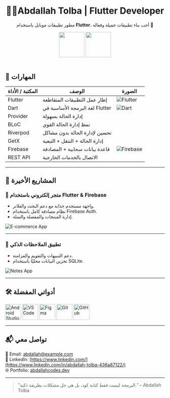 <div align="center">
  <h1>👨‍💻Abdallah Tolba | Flutter Developer</h1>
  <p>
    مطور تطبيقات موبايل باستخدام <strong>Flutter</strong>، أحب بناء تطبيقات جميلة وفعالة 🚀
  </p>
  <img src="https://cdn.jsdelivr.net/gh/devicons/devicon/icons/flutter/flutter-original.svg" width="80" />
  <img src="https://cdn.jsdelivr.net/gh/devicons/devicon/icons/dart/dart-original.svg" width="80" />
</div>

<br />

## 🧠 المهارات

| المكتبة / الأداة       | الوصف                                   | الصورة                     |
|------------------------|------------------------------------------|----------------------------|
| Flutter                | إطار عمل التطبيقات المتقاطعة             | ![Flutter](https://cdn.jsdelivr.net/gh/devicons/devicon/icons/flutter/flutter-original.svg) |
| Dart                   | لغة البرمجة الأساسية في Flutter           | ![Dart](https://cdn.jsdelivr.net/gh/devicons/devicon/icons/dart/dart-original.svg) |
| Provider               | إدارة الحالة بسهولة                     | |
| BLoC                   | نمط إدارة الحالة القوي                   ||
| Riverpod               | تحسين لإدارة الحالة بدون مشاكل          | |
| GetX                   | إدارة الحالة + التنقل + التبعية         | |
| Firebase               | قاعدة بيانات سحابية + المصادقة           | ![Firebase](https://cdn.jsdelivr.net/gh/devicons/devicon/icons/firebase/firebase-plain.svg) |
| REST API               | الاتصال بالخدمات الخارجية                 ||

---

## 💼 المشاريع الأخيرة

### 🛒 متجر إلكتروني باستخدام Flutter & Firebase
- واجهة مستخدم جذابة مع دعم البحث والفلاتر.
- نظام مصادقة كامل باستخدام Firebase Auth.
- إدارة المنتجات والمفضلة والسلة.

![E-commerce App]([https://play.google.com/store/apps/details?id=com.alomda.ecommerce](https://raw.githubusercontent.com/Abdallah1719/new_portfolio_json/refs/heads/main/assets/apps_icons/alomda_icon.png))

---

### 📝 تطبيق الملاحظات الذكي
- دعم التنبيهات والتقويم والمزامنة.
- تخزين البيانات محليًا باستخدام SQLite.

![Notes App]((https://play.google.com/store/apps/details?id=com.notes.todo&pli=1))

---

## 🛠️ أدواتي المفضلة

<div>
  <img src="https://cdn.jsdelivr.net/gh/devicons/devicon/icons/androidstudio/androidstudio-original.svg" width="50" title="Android Studio" />
  <img src="https://cdn.jsdelivr.net/gh/devicons/devicon/icons/vscode/vscode-original.svg" width="50" title="VS Code" />
  <img src="https://cdn.jsdelivr.net/gh/devicons/devicon/icons/figma/figma-original.svg" width="50" title="Figma" />
  <img src="https://cdn.jsdelivr.net/gh/devicons/devicon/icons/git/git-original.svg" width="50" title="Git" />
  <img src="https://cdn.jsdelivr.net/gh/devicons/devicon/icons/github/github-original.svg" width="50" title="GitHub" />
</div>

---

## 📬 تواصل معي

📧 Email: [abdallah@example.com](mailto:abdallahtolba17@gmail.com)  
💼 LinkedIn: [https://www.linkedin.com/](https://www.linkedin.com/in/abdallah-tolba-436a87122/)  
🌐 Portfolio: [abdallahcodes.dev](https://portfolio-26944.web.app/)

---

> "البرمجة ليست فقط كتابة كود، بل هي حل مشكلات بطريقة ذكية." – Abdallah Tolba
